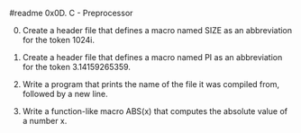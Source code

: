 #readme                 0x0D. C - Preprocessor



0.  Create a header file that defines a macro named SIZE as an abbreviation for the token 1024i.

1.  Create a header file that defines a macro named PI as an abbreviation for the token 3.14159265359.

2.  Write a program that prints the name of the file it was compiled from, followed by a new line.

3.  Write a function-like macro ABS(x) that computes the absolute value of a number x.
